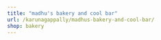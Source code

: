 ```yaml
---
title: "madhu's bakery and cool bar"
url: /karunagappally/madhus-bakery-and-cool-bar/
shop: bakery
---
```

